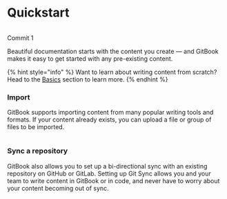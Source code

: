 # Quickstart

<figure><img src="https://gitbookio.github.io/onboarding-template-images/quickstart-hero.png" alt=""><figcaption></figcaption></figure>

Commit 1

Beautiful documentation starts with the content you create — and GitBook makes it easy to get started with any pre-existing content.

{% hint style="info" %}
Want to learn about writing content from scratch? Head to the [Basics](https://github.com/GitbookIO/onboarding-template/blob/main/getting-started/broken-reference/README.md) section to learn more.
{% endhint %}

### Import

GitBook supports importing content from many popular writing tools and formats. If your content already exists, you can upload a file or group of files to be imported.

<div data-full-width="false">

<figure><img src="https://gitbookio.github.io/onboarding-template-images/quickstart-import.png" alt=""><figcaption></figcaption></figure>

</div>

### Sync a repository

GitBook also allows you to set up a bi-directional sync with an existing repository on GitHub or GitLab. Setting up Git Sync allows you and your team to write content in GitBook or in code, and never have to worry about your content becoming out of sync.
